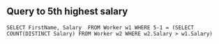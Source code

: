 ## Query to 5th highest salary

`
SELECT FirstName, Salary 
FROM Worker w1
WHERE 5-1 = (SELECT COUNT(DISTINCT Salary) FROM Worker w2
WHERE w2.Salary > w1.Salary)
`